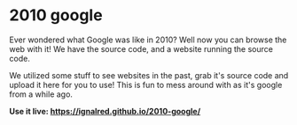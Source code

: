 # 2010 google
Ever wondered what Google was like in 2010? Well now you can browse the web with it! We have the source code, and a website running the source code.

We utilized some stuff to see websites in the past, grab it's source code and upload it here for you to use! This is fun to mess around with as it's google from a while ago.

**Use it live: https://ignalred.github.io/2010-google/**
